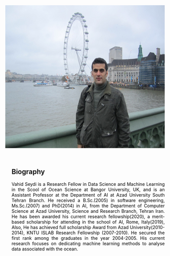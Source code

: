 <section class="resume-section" id="biography">
    <div class="container">
        <div class="row">
            <div  class="class=col-md-auto" >
                <img  src="/assets/img/profile.jpg"  style="position:relative; padding-rigth:30px; padding-bottom:30px;"  height="450"  alt="" >
            </div>
            <div  class="col" style="margin-left:20px" >
                <h2>Biography</h2>
                <div class="line" style= "margin: 0 0 0 0px"></div>
                <p  style="color:black; text-align:justify">
                        Vahid Seydi is a Research Fellow in Data Science and Machine Learning in the Scool of Ocean Science at Bangor University, UK, and is an Assistant Professor at the Department of AI at Azad University South Tehran Branch. He received a B.Sc.(2005) in software engineering, Ms.Sc.(2007) and PhD(2014) in AI, from the Department of  Computer Science at Azad University, Science and Research Branch, Tehran Iran. He has been awarded his current research fellowship(2020), a merit-based scholarship for attending in the school of AI, Rome, Italy(2019), Also, He has achieved full scholarship Award from Azad University(2010-2014), KNTU ISLAB Research Fellowship (2007-2010). He secured the first rank among the graduates in the year 2004-2005. His current research focuses on dedicating machine learning methods to analyse data associated with the ocean.            
                </p>
            </div>
        </div>
    </div>
</section>

    
